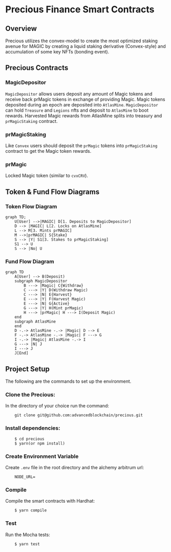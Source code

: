 # Precious Finance Smart Contracts

## Overview

Precious utilizes the convex-model to create the most optimized staking avenue for MAGIC by creating a liquid staking derivative (Convex-style) and accumulation of some key NFTs (bonding event).

## Precious Contracts

### MagicDepositor

`MagicDepositor` allows users deposit any amount of Magic tokens and receive back prMagic tokens in exchange of providing Magic. Magic tokens deposited during an epoch are deposited into `AtlasMine`. `MagicDepositor` can hold `Treasure` and `Legions` nfts and deposit to `AtlasMine` to boot rewards. Harvested Magic rewards from AtlasMine splits into treasury and `prMagicStaking` contract.

### prMagicStaking

Like `Convex` users should deposit the `prMagic` tokens into `prMagicStaking` contract to get the Magic token rewards.

### prMagic

Locked Magic token (similar to `cvxCRV`).

## Token & Fund Flow Diagrams

### Token Flow Diagram

```mermaid
graph TD;
    U[User] -->|MAGIC| D[1. Deposits to MagicDepositor]
    D --> |MAGIC| L[2. Locks on AtlasMine]
    L --> M[3. Mints prMAGIC]
    M -->|prMAGIC| S{Stake}
    S --> |Y| S1[3. Stakes to prMagicStaking]
    S1 --> U
    S --> |No| U
```

### Fund Flow Diagram

```mermaid
graph TD
    A[User] --> B(Deposit)
    subgraph MagicDepositor
        B ---> |Magic| C{Withdraw}
        C ---> |Y| D(Withdraw Magic)
        C ---> |N| E{Harvest}
        E ---> |Y| F(Harvest Magic)
        E ---> |N| G{Active}
        G ---> |Y| H(Mint prMagic)
        H ---> |prMagic| H ---> I(Deposit Magic)
    end
    subgraph AtlasMine
    end
    D -.-> AtlasMine -.-> |Magic| D --> E
    F -.-> AtlasMine -.-> |Magic| F ---> G
    I -.-> |Magic| AtlasMine -.-> I
    G ---> |N| J
    I ---> J
    J[End]
```

## Project Setup

The following are the commands to set up the environment.

### Clone the Precious:

In the directory of your choice run the command:

```
    git clone git@github.com:advancedblockchain/precious.git
```

### Install dependencies:

```
    $ cd precious
    $ yarn(or npm install)
```

### Create Environment Variable

Create `.env` file in the root directory and the alchemy arbitrum url:

```
    NODE_URL=
```

### Compile

Compile the smart contracts with Hardhat:

```
    $ yarn compile
```

### Test

Run the Mocha tests:

```
    $ yarn test
```
